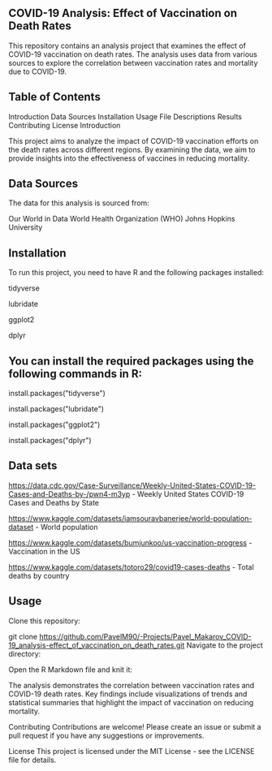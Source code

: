 ## COVID-19 Analysis: Effect of Vaccination on Death Rates

  This repository contains an analysis project that examines the effect of COVID-19 vaccination on death rates. 
  The analysis uses data from various sources to explore the correlation between vaccination rates and mortality due to COVID-19.

## Table of Contents
  Introduction
  Data Sources
  Installation
  Usage
  File Descriptions
  Results
  Contributing
  License
  Introduction

This project aims to analyze the impact of COVID-19 vaccination efforts on the death rates across different regions. By examining the data, we aim to provide insights into the effectiveness of vaccines in reducing mortality.

## Data Sources
  The data for this analysis is sourced from:

  Our World in Data
  World Health Organization (WHO)
  Johns Hopkins University

## Installation
  To run this project, you need to have R and the following packages installed:

  tidyverse
  
  lubridate
  
  ggplot2
  
  dplyr
  
## You can install the required packages using the following commands in R:

  install.packages("tidyverse")
  
  install.packages("lubridate")
  
  install.packages("ggplot2")
  
  install.packages("dplyr")
  
## Data sets
  https://data.cdc.gov/Case-Surveillance/Weekly-United-States-COVID-19-Cases-and-Deaths-by-/pwn4-m3yp - Weekly United States COVID-19 Cases and Deaths by State
  
  https://www.kaggle.com/datasets/iamsouravbanerjee/world-population-dataset - World population
  
  https://www.kaggle.com/datasets/bumjunkoo/us-vaccination-progress - Vaccination in the US
  
  https://www.kaggle.com/datasets/totoro29/covid19-cases-deaths - Total deaths by country
  
 
## Usage
  Clone this repository:

  git clone https://github.com/PavelM90/-Projects/Pavel_Makarov_COVID-19_analysis-effect_of_vaccination_on_death_rates.git
  Navigate to the project directory:


  Open the R Markdown file and knit it:


The analysis demonstrates the correlation between vaccination rates and COVID-19 death rates. Key findings include visualizations of trends and statistical summaries that highlight the impact of vaccination on reducing mortality.

Contributing
Contributions are welcome! Please create an issue or submit a pull request if you have any suggestions or improvements.

License
This project is licensed under the MIT License - see the LICENSE file for details.
